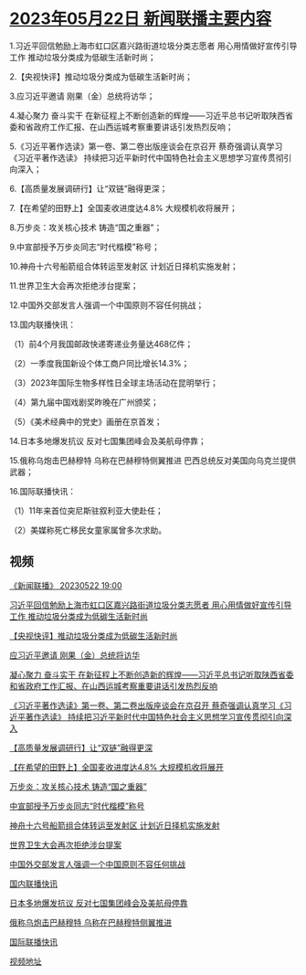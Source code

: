 # [2023年05月22日 新闻联播主要内容](https://tv.cctv.com/lm/xwlb/day/20230522.shtml)

1.习近平回信勉励上海市虹口区嘉兴路街道垃圾分类志愿者 用心用情做好宣传引导工作 推动垃圾分类成为低碳生活新时尚；

2.【央视快评】推动垃圾分类成为低碳生活新时尚；

3.应习近平邀请 刚果（金）总统将访华；

4.凝心聚力 奋斗实干 在新征程上不断创造新的辉煌——习近平总书记听取陕西省委和省政府工作汇报、在山西运城考察重要讲话引发热烈反响；

5.《习近平著作选读》第一卷、第二卷出版座谈会在京召开 蔡奇强调认真学习《习近平著作选读》 持续把习近平新时代中国特色社会主义思想学习宣传贯彻引向深入；

6.【高质量发展调研行】让“双链”融得更深；

7.【在希望的田野上】全国麦收进度达4.8% 大规模机收将展开；

8.万步炎：攻关核心技术 铸造“国之重器”；

9.中宣部授予万步炎同志“时代楷模”称号；

10.神舟十六号船箭组合体转运至发射区 计划近日择机实施发射；

11.世界卫生大会再次拒绝涉台提案；

12.中国外交部发言人强调一个中国原则不容任何挑战；

13.国内联播快讯：

（1）前4个月我国邮政快递寄递业务量达468亿件；

（2）一季度我国新设个体工商户同比增长14.3%；

（3）2023年国际生物多样性日全球主场活动在昆明举行；

（4）第九届中国戏剧奖昨晚在广州颁奖；

（5）《美术经典中的党史》画册在京首发；

14.日本多地爆发抗议 反对七国集团峰会及美航母停靠；

15.俄称乌炮击巴赫穆特 乌称在巴赫穆特侧翼推进 巴西总统反对美国向乌克兰提供武器；

16.国际联播快讯：

（1）11年来首位突尼斯驻叙利亚大使赴任；

（2）美媒称死亡移民女童家属曾多次求助。

## 视频

[《新闻联播》 20230522 19:00](https://tv.cctv.com/2023/05/22/VIDEVwqQLjPJkWK2fusMNPX2230522.shtml)

[习近平回信勉励上海市虹口区嘉兴路街道垃圾分类志愿者 用心用情做好宣传引导工作 推动垃圾分类成为低碳生活新时尚](https://tv.cctv.com/2023/05/22/VIDEHADsykwoeRQSKj5Ysk2Y230522.shtml)

[【央视快评】推动垃圾分类成为低碳生活新时尚](https://tv.cctv.com/2023/05/22/VIDE5Vc1yBCPLXE6CZZl4tua230522.shtml)

[应习近平邀请 刚果（金）总统将访华](https://tv.cctv.com/2023/05/22/VIDEf46pkBMaKpstM0Li0W40230522.shtml)

[凝心聚力 奋斗实干 在新征程上不断创造新的辉煌——习近平总书记听取陕西省委和省政府工作汇报、在山西运城考察重要讲话引发热烈反响](https://tv.cctv.com/2023/05/22/VIDEO0ojvIDCv6FX53BYF7rA230522.shtml)

[《习近平著作选读》第一卷、第二卷出版座谈会在京召开 蔡奇强调认真学习《习近平著作选读》 持续把习近平新时代中国特色社会主义思想学习宣传贯彻引向深入](https://tv.cctv.com/2023/05/22/VIDE6hALH6qWMM7DoKAkhiWn230522.shtml)

[【高质量发展调研行】让“双链”融得更深](https://tv.cctv.com/2023/05/22/VIDEolRAroVnw6Rg3Lb2NpcV230522.shtml)

[【在希望的田野上】全国麦收进度达4.8% 大规模机收将展开](https://tv.cctv.com/2023/05/22/VIDEX4GuZtZ1jEvJQ8bHJvps230522.shtml)

[万步炎：攻关核心技术 铸造“国之重器”](https://tv.cctv.com/2023/05/22/VIDEh7PHLNL5va306ybNChm2230522.shtml)

[中宣部授予万步炎同志“时代楷模”称号](https://tv.cctv.com/2023/05/22/VIDEQQtRq1JgeHgXiyVR5wU5230522.shtml)

[神舟十六号船箭组合体转运至发射区 计划近日择机实施发射](https://tv.cctv.com/2023/05/22/VIDEqaXlNi1AYkXjtAdXzsGX230522.shtml)

[世界卫生大会再次拒绝涉台提案](https://tv.cctv.com/2023/05/22/VIDE23vQr7M7MGifZuPj99TG230522.shtml)

[中国外交部发言人强调一个中国原则不容任何挑战](https://tv.cctv.com/2023/05/22/VIDEFXnnOvG2aoQN7dOErCRD230522.shtml)

[国内联播快讯](https://tv.cctv.com/2023/05/22/VIDEx9XiZuZcp1RbPZntXn7s230522.shtml)

[日本多地爆发抗议 反对七国集团峰会及美航母停靠](https://tv.cctv.com/2023/05/22/VIDEN5GD8P9QDOABn9ptUYU6230522.shtml)

[俄称乌炮击巴赫穆特 乌称在巴赫穆特侧翼推进](https://tv.cctv.com/2023/05/22/VIDEeVJRcSNVrcV0pB9aZFKY230522.shtml)

[国际联播快讯](https://tv.cctv.com/2023/05/22/VIDE08nShpdwy5QzzeyynubR230522.shtml)

[视频地址](https://tv.cctv.com/lm/xwlb/day/20230522.shtml) 

